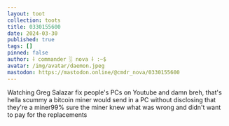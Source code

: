 ```yaml
---
layout: toot
collection: toots
title: 0330155600
date: 2024-03-30
published: true
tags: []
pinned: false
author: ⸸ commander ░ nova ⸸ :~$
avatar: /img/avatar/daemon.jpeg
mastodon: https://mastodon.online/@cmdr_nova/0330155600
---
```


Watching Greg Salazar fix people's PCs on Youtube and damn breh, that's hella scummy a bitcoin miner would send in a PC without disclosing that they're a miner99% sure the miner knew what was wrong and didn't want to pay for the replacements
